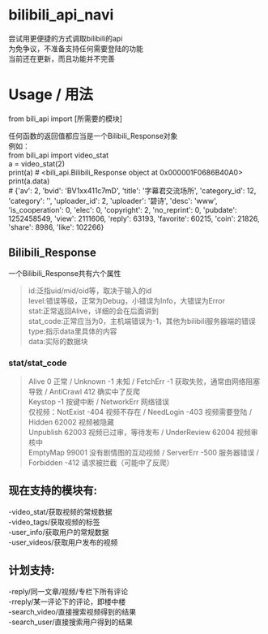 # bilibili_api_navi
 尝试用更便捷的方式调取bilibili的api<br>
 为免争议，不准备支持任何需要登陆的功能<br>
 当前还在更新，而且功能并不完善<br>

# Usage / 用法
 from bili_api import [所需要的模块]<br>

 任何函数的返回值都应当是一个Bilibili_Response对象<br>
 例如：<br>
    from bili_api import video_stat<br>
    a = video_stat(2)<br>
    print(a)                # <bili_api.Bilibili_Response object at 0x000001F0686B40A0><br>
    print(a.data)<br>
    # {'av': 2, 'bvid': 'BV1xx411c7mD', 'title': '字幕君交流场所', 'category_id': 12, 'category': '', 'uploader_id': 2, 'uploader': '碧诗', 'desc': 'www', 'is_cooperation': 0, 'elec': 0, 'copyright': 2, 'no_reprint': 0, 'pubdate': 1252458549, 'view': 2111606, 'reply': 63193, 'favorite': 60215, 'coin': 21826, 'share': 8986, 'like': 102266}<br>

## Bilibili_Response
 一个Bilibili_Response共有六个属性<br>
> id:泛指uid/mid/oid等，取决于输入的id<br>
> level:错误等级，正常为Debug，小错误为Info，大错误为Error<br>
> stat:正常返回Alive，详细的会在后面讲到<br>
> stat_code:正常应当为0，主机端错误为-1，其他为bilibili服务器端的错误<br>
> type:指示data里具体的内容<br>
> data:实际的数据块<br>

### stat/stat_code
> Alive 0 正常 / Unknown -1 未知 / FetchErr -1 获取失败，通常由网络阻塞导致 / AntiCrawl 412 确实中了反爬<br>
> Keystop -1 按键中断 / NetworkErr 网络错误<br>
> 仅视频：NotExist -404 视频不存在 / NeedLogin -403 视频需要登陆 / Hidden 62002 视频被隐藏<br>
>         Unpublish 62003 视频已过审，等待发布 / UnderReview 62004 视频审核中<br>
>         EmptyMap 99001 没有剧情图的互动视频 / ServerErr -500 服务器错误 / Forbidden -412 请求被拦截（可能中了反爬）<br>

## 现在支持的模块有:
-video_stat/获取视频的常规数据<br>
-video_tags/获取视频的标签<br>
-user_info/获取用户的常规数据<br>
-user_videos/获取用户发布的视频<br>

## 计划支持:
-reply/同一文章/视频/专栏下所有评论<br>
-rreply/某一评论下的评论，即楼中楼<br>
-search_video/直接搜索视频得到的结果<br>
-search_user/直接搜索用户得到的结果<br>